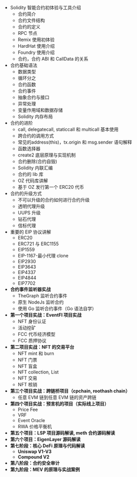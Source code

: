 - Solidity 智能合约初体验与工具介绍
  - 合约简介
  - 合约文件结构
  - 合约的定义
  - RPC 节点
  - Remix 使用初体验
  - HardHat 使用介绍
  - Foundry 使用介绍
  - 合约，合约 ABI 和 CallData 的关系
- 合约基础语法
  - 数据类型
  - 循环分之
  - 合约函数
  - 合约事件
  - 抽象合约与接口
  - 异常处理
  - 变量作用域和数据存储 
  - Solidity 内存布局 
- 合约的进阶
  - call, delegatecall, staticcall 和 multicall 基本使用
  - 跨合约的调用方式
  - 常见的address(this)，tx.origin 和 msg.sender 语句解释
  - 函数选择器
  - create2 底层原理与实现机制
  - 合约删除(合约自毁)
  - Solidity 内联汇编
  - 合约的 lib 库 
  - OZ 代码库讲解 
  - 基于 OZ 发行第一个 ERC20 代币
- 合约的升级方式
  - 不可以升级的合约如何进行合约升级
  - 透明代理升级
  - UUPS 升级
  - 钻石代理
  - 信标代理
- 重要的 EIP 协议讲解
  - ERC20
  - ERC721 与 ERC1155
  - EIP1559
  - EIP-1167-最小代理 clone
  - EIP2930
  - EIP3643
  - EIP4337
  - EIP4844
  - EIP7702
- **合约事件监听器实战**
  - TheGraph 监听合约事件
  - 原生 NodeJs 监听合约
  - 使用 Go 监听合约事件（Go 语法自学）
- **第一个项目实战：EventFI 项目实战**
  - NFT 身份认证
  - 活动挖矿
  - FCC 代币经济模型
  - FCC 质押协议
- **第二项目实战：NFT 的交易平台**
  - NFT mint 和 burn
  - NFT 门票
  - NFT 盲盒
  - NFT collection, List 
  - NFT 交易
  - NFT 核销
- **第三个项目实战：跨链桥项目（cpchain,  roothash chain）**
  - 任意 EVM 链到任意 EVM 链的资产跨链
- **第四个项目实战：预言机的项目（实际线上项目）**
  - Price Fee
  - VRF 
  - Event Oracle 
  - RWA 价格平衡机
- **第五个项目：LSP 项目源码解读, meth 合约源码解读**
- **第六个项目：EigenLayer 源码解读**
- **第七阶段：核心 DeFi 原理与代码解读**
  - **Uniswap V1-V3**
  - **Compound V2**
- **第八阶段：合约安全审计**
- **第九阶段：MEV 的原理与实战案例**